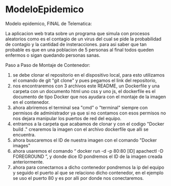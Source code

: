 # ModeloEpidemico
Modelo epidemico, FINAL de Telematica:

La aplicacion web trata sobre un programa que simula con procesos aleatorios como es el contagio de un virus del cual se pide la probabilidad de contagio
y la cantidad de insteracciones. para asi saber que tan probable es que en una poblacion de 5 personas al final todos queden enfermos o sigan quedando personas sanas.

Paso a Paso de Montaje de Contenedor:
1. se debe clonar el repositorio en el dispositivo local, para esto utilizamos el comando de git "git clone" y pues pegamos el link del repositorio, 
2. nos encontraremos con 3 archivos este README, un Dockerfile y una carpeta con un documento html uno css y uno js, el dockerfile es el documento de tipo Docker
que nos ayudara con el montaje de la imagen en el contenedor.
3. ahora abriremos el terminal sea "cmd" o "terminal" siempre con permisos de administrador ya que si no contamos con esos permisos no nos 
dejara manipular los puertos de red del equipo.
4. entramos a la carpeta que acabamos de clonar y con el codigo "Docker build ." crearemos la imagen con el archivo dockerfile que alli se encuentra.
5. ahora buscaremos el ID de nuestra imagen con el comando "Docker images" 
6. ahora usaremos el comando “ docker run -d -p 80:80 [ID] apachectl -D FOREGROUND ”, y donde dice ID pondremos el ID de la imagen creada anteriormente.
7. ahora para conectarnos a dicho contenedor pondremos la ip del equipo y seguido el puerto al que se relaciono dicho contenedor, en el ejemplo se uso el 
puerto 80 y es por alli por donde nos conectaremos. 